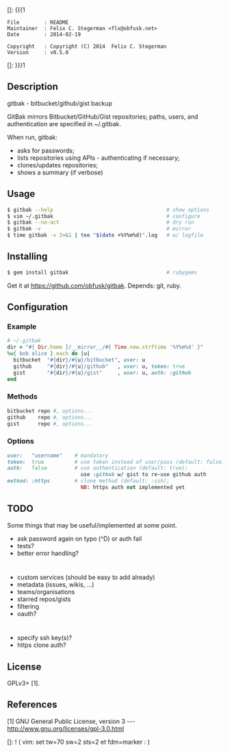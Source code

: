 []: {{{1

    File        : README
    Maintainer  : Felix C. Stegerman <flx@obfusk.net>
    Date        : 2014-02-19

    Copyright   : Copyright (C) 2014  Felix C. Stegerman
    Version     : v0.5.0

[]: }}}1

## Description

  gitbak - bitbucket/github/gist backup

  GitBak mirrors Bitbucket/GitHub/Gist repositories; paths, users, and
  authentication are specified in ~/.gitbak.

  When run, gitbak:

  * asks for passwords;
  * lists repositories using APIs - authenticating if necessary;
  * clones/updates repositories;
  * shows a summary (if verbose)

## Usage

```bash
$ gitbak --help                                     # show options
$ vim ~/.gitbak                                     # configure
$ gitbak --no-act                                   # dry run
$ gitbak -v                                         # mirror
$ time gitbak -v 2>&1 | tee "$(date +%Y%m%d)".log   # w/ logfile
```

## Installing

```bash
$ gem install gitbak                                # rubygems
```

  Get it at https://github.com/obfusk/gitbak.  Depends: git, ruby.

## Configuration

### Example

```ruby
# ~/.gitbak
dir = "#{ Dir.home }/__mirror__/#{ Time.new.strftime '%Y%m%d' }"
%w{ bob alice }.each do |u|
  bitbucket  "#{dir}/#{u}/bitbucket", user: u
  github     "#{dir}/#{u}/github"   , user: u, token: true
  gist       "#{dir}/#{u}/gist"     , user: u, auth: :github
end
```

### Methods

```ruby
bitbucket repo #, options...
github    repo #, options...
gist      repo #, options...
```

### Options

```ruby
user:   "username"    # mandatory
token:  true          # use token instead of user/pass (default: false)
auth:   false         # use authentication (default: true);
                        use :github w/ gist to re-use github auth
method: :https        # clone method (default: :ssh);
                        NB: https auth not implemented yet
```

## TODO

  Some things that may be useful/implemented at some point.

  * ask password again on typo (^D) or auth fail
  * tests?
  * better error handling?

#

  * custom services (should be easy to add already)
  * metadata (issues, wikis, ...)
  * teams/organisations
  * starred repos/gists
  * filtering
  * oauth?

#

  * specify ssh key(s)?
  * https clone auth?

## License

  GPLv3+ [1].

## References

  [1] GNU General Public License, version 3
  --- http://www.gnu.org/licenses/gpl-3.0.html

[]: ! ( vim: set tw=70 sw=2 sts=2 et fdm=marker : )
